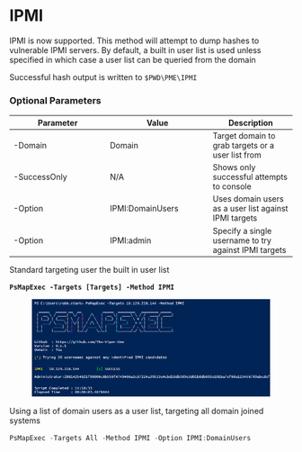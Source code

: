 # IPMI

IPMI is now supported. This method will attempt to dump hashes to vulnerable IPMI servers. By default, a built in user list is used unless specified in which case a user list can be queried from the domain

Successful hash output is written to `$PWD\PME\IPMI`



### Optional Parameters

<table><thead><tr><th width="158">Parameter</th><th width="169">Value</th><th>Description</th></tr></thead><tbody><tr><td>-Domain</td><td>Domain</td><td>Target domain to grab targets or a user list from</td></tr><tr><td>-SuccessOnly</td><td>N/A</td><td>Shows only successful attempts to console</td></tr><tr><td>-Option</td><td>IPMI:DomainUsers</td><td>Uses domain users as a user list against IPMI targets</td></tr><tr><td>-Option</td><td>IPMI:admin</td><td>Specify a single username to try against IPMI targets</td></tr></tbody></table>

Standard targeting user the built in user list

<pre class="language-powershell"><code class="lang-powershell"><strong>PsMapExec -Targets [Targets] -Method IPMI
</strong></code></pre>

<figure><img src="../../.gitbook/assets/image (1) (1) (1) (1) (1) (1) (1) (1) (1) (1) (1).png" alt=""><figcaption></figcaption></figure>

Using a list of domain users as a user list, targeting all domain joined systems

```powershell
PsMapExec -Targets All -Method IPMI -Option IPMI:DomainUsers
```

<figure><img src="../../.gitbook/assets/image (2123).png" alt=""><figcaption></figcaption></figure>
